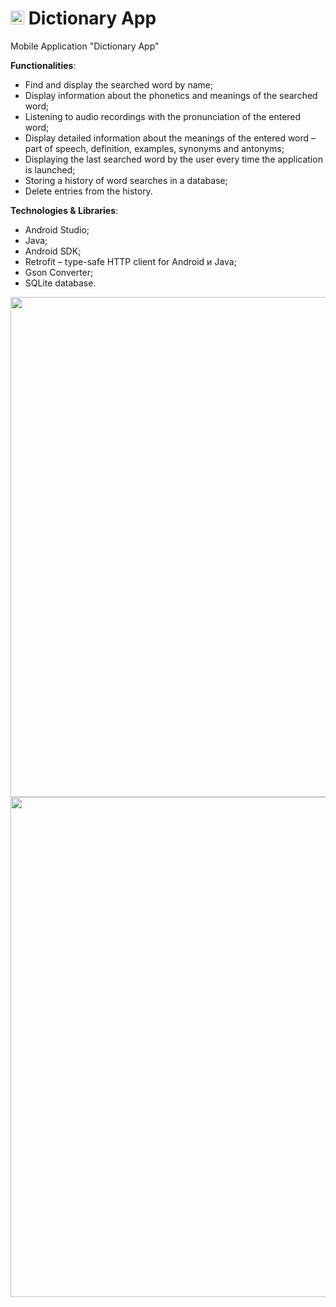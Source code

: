 # <img src="https://user-images.githubusercontent.com/83454633/198883983-f6517a28-23a3-4c89-b803-6835e1f41f16.png" width="22"> Dictionary App
Mobile Application "Dictionary App"

**Functionalities**:
- Find and display the searched word by name;
- Display information about the phonetics and meanings of the searched word;
- Listening to audio recordings with the pronunciation of the entered word;
- Display detailed information about the meanings of the entered word – part of speech, definition, examples, synonyms and antonyms;
- Displaying the last searched word by the user every time the application is launched;
- Storing a history of word searches in a database;
- Delete entries from the history.

**Technologies & Libraries**:
- Android Studio;
- Java;
- Android SDK;
- Retrofit – type-safe HTTP client for Android и Java;
- Gson Converter;
- SQLite database.

<img src="https://user-images.githubusercontent.com/83454633/198883838-62206e43-46f5-4cd4-9245-a64afb0b3bbf.jpg" width="800">

<img src="https://user-images.githubusercontent.com/83454633/198883873-d7f402e5-ecea-49bd-9080-e948a9f47638.jpg" width="800">
